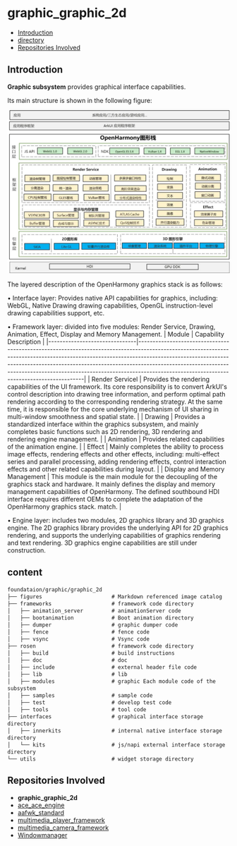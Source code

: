 # graphic_graphic_2d

- [Introduction](#Introduction)
- [directory](#directory)
- [Repositories Involved](#RepositoriesInvolved)

## Introduction

**Graphic subsystem** provides graphical interface capabilities.

Its main structure is shown in the following figure:

![Graphic subsystem architecture diagram](./figures/graphic_rosen_architecture.jpg)

The layered description of the OpenHarmony graphics stack is as follows:

• Interface layer: Provides native API capabilities for graphics, including: WebGL, Native Drawing drawing capabilities, OpenGL instruction-level drawing capabilities support, etc.

• Framework layer: divided into five modules: Render Service, Drawing, Animation, Effect, Display and Memory Management.
| Module                        | Capability Description                                                                                                                                                                                                                                                                                                                                                            |
|-------------------------------|-----------------------------------------------------------------------------------------------------------------------------------------------------------------------------------------------------------------------------------------------------------------------------------------------------------------------------------------------------------------------------------|
| Render Servicel               | Provides the rendering capabilities of the UI framework. Its core responsibility is to convert ArkUI's control description into drawing tree information, and perform optimal path rendering according to the corresponding rendering strategy. At the same time, it is responsible for the core underlying mechanism of UI sharing in multi-window smoothness and spatial state. |
| Drawing                       | Provides a standardized interface within the graphics subsystem, and mainly completes basic functions such as 2D rendering, 3D rendering and rendering engine management.                                                                                                                                                                                                         |
| Animation                     | Provides related capabilities of the animation engine.                                                                                                                                                                                                                                                                                                                            |
| Effect                        | Mainly completes the ability to process image effects, rendering effects and other effects, including: multi-effect series and parallel processing, adding rendering effects, control interaction effects and other related capabilities during layout.                                                                                                                           |
| Display and Memory Management | This module is the main module for the decoupling of the graphics stack and hardware. It mainly defines the display and memory management capabilities of OpenHarmony. The defined southbound HDI interface requires different OEMs to complete the adaptation of the OpenHarmony graphics stack. match.                                                                          |

• Engine layer: includes two modules, 2D graphics library and 3D graphics engine. The 2D graphics library provides the underlying API for 2D graphics rendering, and supports the underlying capabilities of graphics rendering and text rendering. 3D graphics engine capabilities are still under construction.


## content
```
foundataion/graphic/graphic_2d
├── figures                      # Markdown referenced image catalog
├── frameworks                   # framework code directory
│   ├── animation_server         # animationServer code
│   ├── bootanimation            # Boot animation directory
│   ├── dumper                   # graphic dumper code
│   ├── fence                    # fence code
│   ├── vsync                    # Vsync code
├── rosen                        # framework code directory
│   ├── build                    # build instructions
│   ├── doc                      # doc
│   ├── include                  # external header file code
│   ├── lib                      # lib
│   ├── modules                  # graphic Each module code of the subsystem
│   ├── samples                  # sample code
│   ├── test                     # develop test code
│   ├── tools                    # tool code
├── interfaces                   # graphical interface storage directory
│   ├── innerkits                # internal native interface storage directory
│   └── kits                     # js/napi external interface storage directory
└── utils                        # widget storage directory
```


## Repositories Involved<a name="RepositoriesInvolved"></a>
- **graphic_graphic_2d**
- [ace_ace_engine](https://gitee.com/openharmony/ace_ace_engine)
- [aafwk_standard](https://gitee.com/openharmony/aafwk_standard)
- [multimedia_player_framework](https://gitee.com/openharmony/multimedia_player_framework)
- [multimedia_camera_framework](https://gitee.com/openharmony/multimedia_camera_framework)
- [Windowmanager](https://gitee.com/openharmony/windowmanager)